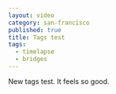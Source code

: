 ```yaml
---
layout: video
category: san-francisco
published: true
title: Tags test
tags: 
  - timelapse
  - bridges
---
```


New tags test. It feels so good.